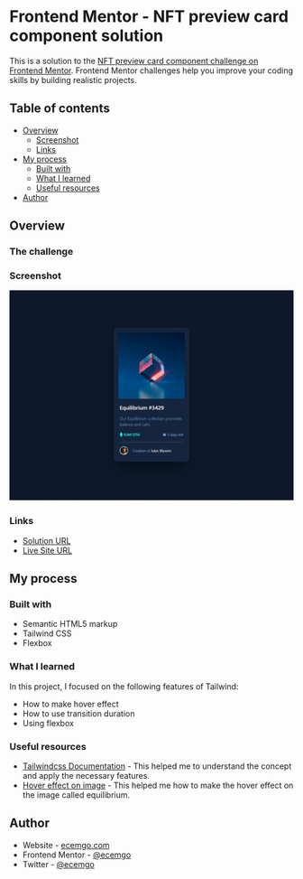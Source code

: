 # Frontend Mentor - NFT preview card component solution

This is a solution to the [NFT preview card component challenge on Frontend Mentor](https://www.frontendmentor.io/challenges/nft-preview-card-component-SbdUL_w0U). Frontend Mentor challenges help you improve your coding skills by building realistic projects.

## Table of contents

- [Overview](#overview)
  - [Screenshot](#screenshot)
  - [Links](#links)
- [My process](#my-process)
  - [Built with](#built-with)
  - [What I learned](#what-i-learned)
  - [Useful resources](#useful-resources)
- [Author](#author)

## Overview

### The challenge

### Screenshot

![](./public/images/nft.jpg)

### Links

- [Solution URL](https://github.com/ecemgo/Frontend-Mentor-Challenges/tree/main/qr-code-component)
- [Live Site URL](https://ecemgo-qr-code-component.netlify.app/)

## My process

### Built with

- Semantic HTML5 markup
- Tailwind CSS
- Flexbox

### What I learned

In this project, I focused on the following features of Tailwind:

- How to make hover effect
- How to use transition duration
- Using flexbox

### Useful resources

- [Tailwindcss Documentation](https://tailwindcss.com/docs/installation) - This helped me to understand the concept and apply the necessary features.
- [Hover effect on image](https://tailwind-elements.com/docs/standard/components/hover-effects/) - This helped me how to make the hover effect on the image called equilibrium.

## Author

- Website - [ecemgo.com](https://www.ecemgo.com/)
- Frontend Mentor - [@ecemgo](https://www.frontendmentor.io/profile/ecemgo)
- Twitter - [@ecemgo](https://twitter.com/ecemgo)
